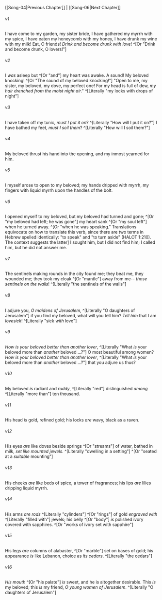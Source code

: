 ﻿---
aliases:
  - Song of Solomon 5
---

[[Song-04|Previous Chapter]] | [[Song-06|Next Chapter]]

###### v1
I have come to my garden, my sister bride,
I have gathered my myrrh with my spice,
I have eaten my honeycomb with my honey,
I have drunk my wine with my milk!
Eat, O friends! _Drink and become drunk _with_ love_! ^[Or "Drink and become drunk, O lovers!"]

###### v2
I _was_ asleep but ^[Or "and"] my heart was awake.
A sound! My beloved knocking! ^[Or "The sound of my beloved knocking!"]
"Open to me, my sister, my beloved,
my dove, my perfect one!
For my head is full of dew,
_my hair drenched from the moist night air_." ^[Literally "my locks with drops of night"]

###### v3
I have taken off my tunic, _must I put it on_? ^[Literally "How will I put it on?"]
I have bathed my feet, _must I soil them_? ^[Literally "How will I soil them?"]

###### v4
My beloved thrust his hand into the opening,
and my inmost yearned for him.

###### v5
I myself arose to open to my beloved;
my hands dripped with myrrh,
my fingers with liquid myrrh
upon the handles of the bolt.

###### v6
I opened myself to my beloved,
but my beloved had turned and gone; ^[Or "my beloved had left; he was gone"]
my heart sank ^[Or "my soul left"] when he turned away. ^[Or "when he was speaking." Translations equivocate on how to translate this verb, since there are two terms in Hebrew spelled identically: "to speak" and "to turn aside" (HALOT 1:210). The context suggests the latter]
I sought him, but I did not find him;
I called him, but he did not answer me.

###### v7
The sentinels making rounds in the city found me;
they beat me, they wounded me;
they took my cloak ^[Or "mantle"] away from me--
_those sentinels on the walls_! ^[Literally "the sentinels of the walls"]

###### v8
I adjure you, _O maidens of Jerusalem_, ^[Literally "O daughters of Jerusalem"]
if you find my beloved, what will you tell him?
_Tell him_ that I am _lovesick_! ^[Literally "sick _with_ love"]

###### v9
_How is your beloved better than another lover_, ^[Literally "What _is_ your beloved more than _another_ beloved …?"]
O most beautiful among women?
_How is your beloved better than another lover_,  ^[Literally "What _is_ your beloved more than _another_ beloved …?"]
that you adjure us thus?

###### v10
My beloved _is_ radiant and _ruddy_, ^[Literally "red"]
distinguished _among_ ^[Literally "more than"] ten thousand.

###### v11
His head _is_ gold, refined gold;
his locks _are_ wavy, black as a raven.

###### v12
His eyes _are_ like doves beside springs ^[Or "streams"] of water,
bathed in milk, _set like mounted jewels_. ^[Literally "dwelling in a setting"] ^[Or "seated at a _suitable_ mounting"]

###### v13
His cheeks _are_ like beds of spice, a tower of fragrances;
his lips _are_ lilies dripping liquid myrrh.

###### v14
His arms _are_ _rods_ ^[Literally "cylinders"] ^[Or "rings"] of gold _engraved with_ ^[Literally "filled with"] jewels;
his belly ^[Or "body"] _is_ polished ivory covered with sapphires. ^[Or "works of ivory set with sapphire"]

###### v15
His legs _are_ columns of alabaster, ^[Or "marble"] set on bases of gold;
his appearance _is_ like Lebanon, choice as _its cedars_. ^[Literally "the cedars"]

###### v16
_His mouth_ ^[Or "his palate"] _is_ sweet,
and he is altogether desirable.
This _is_ my beloved;
this _is_ my friend, _O young women of Jerusalem_. ^[Literally "O daughters of Jerusalem"]